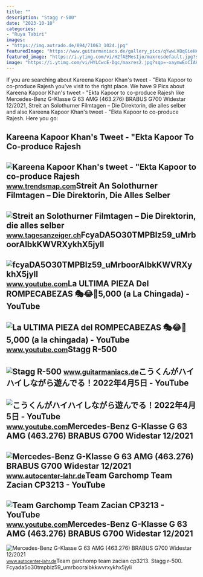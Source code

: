 ```yaml
---
title: ""
description: "Stagg r-500"
date: "2023-10-10"
categories:
- "Ruya Tabiri"
images:
- "https://img.autrado.de/894/71063_1024.jpg"
featuredImage: "https://www.guitarmaniacs.de/gallery_pics/qYwwLVBqGieHAqTu5r8iTeSVa.jpg"
featured_image: "https://i.ytimg.com/vi/H2fAEMesIjo/maxresdefault.jpg?sqp=-oaymwEmCIAKENAF8quKqQMa8AEB-AH-CYAC0AWKAgwIABABGGUgXyhTMA8=&amp;rs=AOn4CLCJYSghky0o-ilndxvg6fCYAda1ug"
image: "https://i.ytimg.com/vi/HYLCwcE-Dgc/maxres2.jpg?sqp=-oaymwEoCIAKENAF8quKqQMcGADwAQH4AYwCgALgA4oCDAgAEAEYRSBHKGUwDw==&amp;rs=AOn4CLC_ulBvmvqa2cf2uT56Qfk3FCYaDA"
---
```


If you are searching about Kareena Kapoor Khan's tweet - "Ekta Kapoor to co-produce Rajesh you've visit to the right place. We have 9 Pics about Kareena Kapoor Khan's tweet - "Ekta Kapoor to co-produce Rajesh like Mercedes-Benz G-Klasse G 63 AMG (463.276) BRABUS G700 Widestar 12/2021, Streit an Solothurner Filmtagen – Die Direktorin, die alles selber and also Kareena Kapoor Khan's tweet - "Ekta Kapoor to co-produce Rajesh. Here you go:

Kareena Kapoor Khan's Tweet - "Ekta Kapoor To Co-produce Rajesh
---------------------------------------------------------------

 ![Kareena Kapoor Khan's tweet - "Ekta Kapoor to co-produce Rajesh](https://pbs.twimg.com/media/Fcyada8X0AANSFu.jpg) <small>www.trendsmap.com</small>Streit An Solothurner Filmtagen – Die Direktorin, Die Alles Selber
------------------------------------------------------------------

 ![Streit an Solothurner Filmtagen – Die Direktorin, die alles selber](https://cdn.unitycms.io/images/8G6vBfBWqoyAKKVSLHxuqq.jpg?op=ocroped&val=1200) <small>www.tagesanzeiger.ch</small>FcyaDA5O30TMPBIz59\_uMrboorAIbkKWVRXykhX5jylI
---------------------------------------------

 ![fcyaDA5O30TMPBIz59_uMrboorAIbkKWVRXykhX5jylI](https://yt3.googleusercontent.com/fcyaDA5O30TMPBIz59_uMrboorAIbkKWVRXykhX5jylI_mHsQMtKYRKrSU6WFKQalZc67BxTzAc=s900-c-k-c0x00ffffff-no-rj) <small>www.youtube.com</small>La ULTIMA PIEZA Del ROMPECABEZAS 🎭😂🧘5,000 (a La Chingada) - YouTube
-------------------------------------------------------------------

 ![La ULTIMA PIEZA del ROMPECABEZAS 🎭😂🧘5,000 (a la chingada) - YouTube](https://i.ytimg.com/vi/KdZ3OosEZ6s/hq2.jpg?sqp=-oaymwEoCOADEOgC8quKqQMcGADwAQH4Ad4EgAK4CIoCDAgAEAEYZSBMKGMwDw==&rs=AOn4CLCfzFvJaPoNerKMbSKycXF-fCyaDA) <small>www.youtube.com</small>Stagg R-500
-----------

 ![Stagg R-500](https://www.guitarmaniacs.de/gallery_pics/qYwwLVBqGieHAqTu5r8iTeSVa.jpg) <small>www.guitarmaniacs.de</small>こうくんがハイハイしながら遊んでる！2022年4月5日 - YouTube
-------------------------------------

 ![こうくんがハイハイしながら遊んでる！2022年4月5日 - YouTube](https://i.ytimg.com/vi/H2fAEMesIjo/maxresdefault.jpg?sqp=-oaymwEmCIAKENAF8quKqQMa8AEB-AH-CYAC0AWKAgwIABABGGUgXyhTMA8=&rs=AOn4CLCJYSghky0o-ilndxvg6fCYAda1ug) <small>www.youtube.com</small>Mercedes-Benz G-Klasse G 63 AMG (463.276) BRABUS G700 Widestar 12/2021
----------------------------------------------------------------------

 ![Mercedes-Benz G-Klasse G 63 AMG (463.276) BRABUS G700 Widestar 12/2021](https://img.autrado.de/894/71066_1024.jpg) <small>www.autocenter-lahr.de</small>Team Garchomp Team Zacian CP3213 - YouTube
------------------------------------------

 ![Team Garchomp Team Zacian CP3213 - YouTube](https://i.ytimg.com/vi/HYLCwcE-Dgc/maxres2.jpg?sqp=-oaymwEoCIAKENAF8quKqQMcGADwAQH4AYwCgALgA4oCDAgAEAEYRSBHKGUwDw==&rs=AOn4CLC_ulBvmvqa2cf2uT56Qfk3FCYaDA) <small>www.youtube.com</small>Mercedes-Benz G-Klasse G 63 AMG (463.276) BRABUS G700 Widestar 12/2021
----------------------------------------------------------------------

 ![Mercedes-Benz G-Klasse G 63 AMG (463.276) BRABUS G700 Widestar 12/2021](https://img.autrado.de/894/71063_1024.jpg) <small>www.autocenter-lahr.de</small>Team garchomp team zacian cp3213. Stagg r-500. Fcyada5o30tmpbiz59\_umrbooraibkkwvrxykhx5jyli

